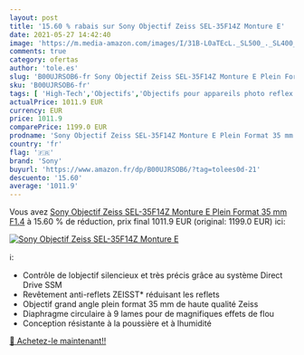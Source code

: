 ```yaml
---
layout: post
title: '15.60 % rabais sur Sony Objectif Zeiss SEL-35F14Z Monture E'
date: 2021-05-27 14:42:40
image: 'https://m.media-amazon.com/images/I/31B-L0aTEcL._SL500_._SL400_.jpg'
comments: true
category: ofertas
author: 'tole.es'
slug: 'B00UJRSOB6-fr Sony Objectif Zeiss SEL-35F14Z Monture E Plein Format 35...'
sku: 'B00UJRSOB6-fr'
tags: [ 'High-Tech','Objectifs','Objectifs pour appareils photo reflex et hybrides','Objectifs pour reflex','Photo et caméscopes','sony', ]
actualPrice: 1011.9 EUR
currency: EUR
price: 1011.9
comparePrice: 1199.0 EUR
prodname: 'Sony Objectif Zeiss SEL-35F14Z Monture E Plein Format 35 mm F1.4'
country: 'fr'
flag: '🇫🇷'
brand: 'Sony'
buyurl: 'https://www.amazon.fr/dp/B00UJRSOB6/?tag=tolees0d-21'
descuento: '15.60'
average: '1011.9'
---
```


Vous avez [Sony Objectif Zeiss SEL-35F14Z Monture E Plein Format 35 mm F1.4](https://www.amazon.fr/dp/B00UJRSOB6/?tag=tolees0d-21)  à  15.60 % de réduction, prix final  1011.9 EUR (original: 1199.0 EUR) ici:

[![Sony Objectif Zeiss SEL-35F14Z Monture E](https://m.media-amazon.com/images/I/31B-L0aTEcL._SL500_._SL400_.jpg)](https://www.amazon.fr/dp/B00UJRSOB6/?tag=tolees0d-21)

ℹ️:

- Contrôle de lobjectif silencieux et très précis grâce au système Direct Drive SSM
- Revêtement anti-reflets ZEISST* réduisant les reflets
- Objectif grand angle plein format 35 mm de haute qualité Zeiss
- Diaphragme circulaire à 9 lames pour de magnifiques effets de flou
- Conception résistante à la poussière et à lhumidité

[🛒 Achetez-le maintenant!!](https://www.amazon.fr/dp/B00UJRSOB6/?tag=tolees0d-21)
